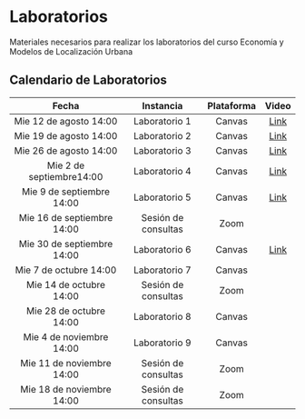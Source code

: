 # Laboratorios

Materiales necesarios para realizar los laboratorios del curso Economía y Modelos de Localización Urbana

## Calendario de Laboratorios

| Fecha                       | Instancia           | Plataforma | Video                               |
| :-------------------------: | :-----------------: | :--------: | :---------------------------------: |
| Mie 12 de agosto 14:00      | Laboratorio 1       | Canvas     | [Link](https://youtu.be/_9iZmFnye8Y)|
| Mie 19 de agosto 14:00      | Laboratorio 2       | Canvas     | [Link](https://youtu.be/TbJSV5Mp9hk)|
| Mie 26 de agosto 14:00      | Laboratorio 3       | Canvas     | [Link](https://youtu.be/znwRJTMYuu8)|
| Mie 2 de septiembre14:00    | Laboratorio 4       | Canvas     | [Link](https://youtu.be/CLkduOGjpUM)|
| Mie 9 de septiembre  14:00  | Laboratorio 5       | Canvas     | [Link](https://youtu.be/_Hs5kjm0FkI)|
| Mie 16 de septiembre  14:00 | Sesión de consultas | Zoom       |                                     |
| Mie 30 de septiembre  14:00 | Laboratorio 6       | Canvas     | [Link](https://youtu.be/VkGz2oVmQKs)|
| Mie 7 de octubre 14:00      | Laboratorio 7       | Canvas     |                                     |
| Mie 14 de octubre 14:00     | Sesión de consultas | Zoom       |                                     |
| Mie 28 de octubre 14:00     | Laboratorio 8       | Canvas     |                                     |
| Mie 4 de noviembre 14:00    | Laboratorio 9       | Canvas     |                                     |
| Mie 11 de noviembre 14:00   | Sesión de consultas | Zoom       |                                     |
| Mie 18 de noviembre 14:00   | Sesión de consultas | Zoom       |                                     |

